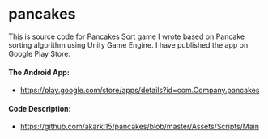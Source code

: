 pancakes
========
This is source code for Pancakes Sort game I wrote based on Pancake sorting algorithm using Unity Game Engine. I have published the app on Google Play Store. 
 
#### The Android App: 
* https://play.google.com/store/apps/details?id=com.Company.pancakes

#### Code Description: 
* https://github.com/akarki15/pancakes/blob/master/Assets/Scripts/Main
